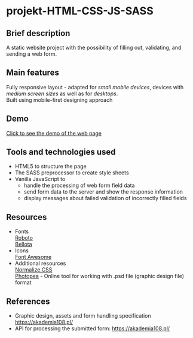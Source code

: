# projekt-HTML-CSS-JS-SASS

## Brief description 
A static website project with the possibility of filling out, validating, and sending a web form.

## Main features
Fully responsive layout - adapted for _small mobile devices_, devices with _medium screen sizes_ as well as for _desktops_.  
Built using mobile-first designing approach

## Demo 
[Click to see the demo of the web page](https://den0702.github.io/projekt-HTML-CSS-JS-SASS/)

## Tools and technologies used
- HTML5 to structure the page
- The SASS preprocessor to create style sheets 
- Vanilla JavaScript to
    + handle the processing of web form field data
    + send form data to the server and show the response information
    + display messages about failed validation of incorrectly filled fields

## Resources
- Fonts  
    [Roboto](https://fonts.google.com/specimen/Roboto)  
    [Bellota](https://fonts.google.com/specimen/Bellota)  
- Icons  
    [Font Awesome](https://use.fontawesome.com/releases/v5.0.7/css/all.css)  
- Additional resources  
    [Normalize CSS](https://github.com/kristerkari/normalize.scss/blob/master/_normalize.scss)  
    [Photopea](https://www.photopea.com/) - Online tool for working with .psd file (graphic design file) format    
## References
- Graphic design, assets and form handling specification
    https://akademia108.pl/
- API for processing the submitted form:
    https://akademia108.pl/
    

    
